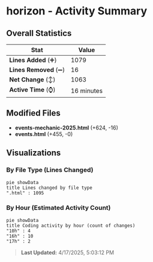 # horizon - Activity Summary 

## Overall Statistics

| Stat                   | Value                                                             |
| ---------------------- | ----------------------------------------------------------------- |
| **Lines Added** (➕)   | 1079                                          |
| **Lines Removed** (➖) | 16                                        |
| **Net Change** (↕)    | 1063                |
| **Active Time** (⌚)   | 16 minutes |


## Modified Files
- **events-mechanic-2025.html** (+624, -16)
- **events.html** (+455, -0)

## Visualizations

### By File Type (Lines Changed)

```mermaid
pie showData
title Lines changed by file type
".html" : 1095
```

### By Hour (Estimated Activity Count)

```mermaid
pie showData
title Coding activity by hour (count of changes)
"10h" : 4
"16h" : 10
"17h" : 2
```


> **Last Updated:** 4/17/2025, 5:03:12 PM